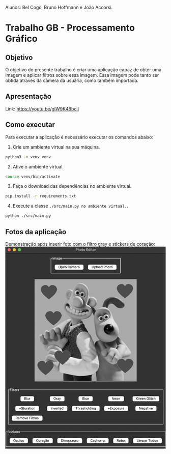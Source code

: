 Alunos: Bel Cogo, Bruno Hoffmann e João Accorsi.

# Trabalho GB - Processamento Gráfico

## Objetivo

O objetivo do presente trabalho é criar uma aplicação capaz de obter uma imagem e aplicar filtros sobre essa imagem. Essa imagem pode tanto ser obtida através da câmera da usuária, como também importada.

## Apresentação

Link: https://youtu.be/glW9K46bciI

## Como executar

Para executar a aplicação é necessário executar os comandos abaixo:

1. Crie um ambiente virtual na sua máquina.
```sh
python3 -m venv venv
```

2. Ative o ambiente virtual.
```sh
source venv/bin/activate
```

3. Faça o download das dependências no ambiente virtual.
```sh
pip install -r requirements.txt
```

4. Execute a classe `./src/main.py no ambiente virtual.`.
```sh
python ./src/main.py
```

## Fotos da aplicação

Demonstração após inserir foto com o filtro gray e stickers de coração:
![alt text](./content/images/demo.png)
